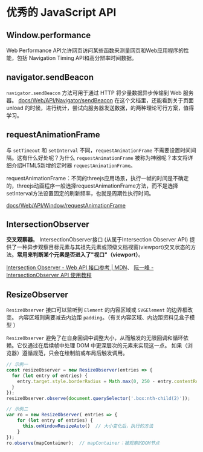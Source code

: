 # 优秀的 JavaScript API


## Window.performance
Web Performance API允许网页访问某些函数来测量网页和Web应用程序的性能，包括 Navigation Timing API和高分辨率时间数据。


## navigator.sendBeacon
`navigator.sendBeacon` 方法可用于通过 HTTP 将少量数据异步传输到 Web 服务器。
[docs/Web/API/Navigator/sendBeacon](https://developer.mozilla.org/zh-CN/docs/Web/API/Navigator/sendBeacon)
在这个文档里，还能看到关于页面 unload 的时候，进行统计，尝试向服务器发送数据，的两种理论可行方案，值得学习。


## requestAnimationFrame
与 `setTimeout` 和 `setInterval` 不同，`requestAnimationFrame` 不需要设置时间间隔。这有什么好处呢？为什么 `requestAnimationFrame` 被称为神器呢？本文将详细介绍HTML5新增的定时器 `requestAnimationFrame`。

requestAnimationFrame：不同的threejs应用场景，执行一帧的时间是不确定的，threejs动画程序一般选择requestAnimationFrame方法，而不是选择setInterval方法设置固定的刷新频率，也就是周期性执行时间。

[docs/Web/API/Window/requestAnimationFrame](https://developer.mozilla.org/zh-CN/docs/Web/API/Window/requestAnimationFrame)


## IntersectionObserver
**交叉观察器**。  IntersectionObserver接口 (从属于Intersection Observer API) 提供了一种异步观察目标元素与其祖先元素或顶级文档视窗(viewport)交叉状态的方法。**常用来判断某个元素是否进入了"视口"（viewport）**。

[Intersection Observer - Web API 接口参考 | MDN](https://developer.mozilla.org/zh-CN/docs/Web/API/IntersectionObserver)、
[阮一峰 - IntersectionObserver API 使用教程](https://www.ruanyifeng.com/blog/2016/11/intersectionobserver_api.html)

## ResizeObserver
`ResizeObserver` 接口可以监听到 `Element` 的内容区域或 `SVGElement` 的边界框改变。 内容区域则需要减去内边距 `padding`。（有关内容区域、内边距资料见盒子模型 ）

`ResizeObserver` 避免了在自身回调中调整大小，从而触发的无限回调和循环依赖。它仅通过在后续帧中处理 DOM 中更深层次的元素来实现这一点。 如果（浏览器）遵循规范，只会在绘制前或布局后触发调用。

``` js
// 示例一
const resizeObserver = new ResizeObserver(entries => {
  for (let entry of entries) {
    entry.target.style.borderRadius = Math.max(0, 250 - entry.contentRect.width) + 'px';
  }
});
resizeObserver.observe(document.querySelector('.box:nth-child(2)'));
```

``` js
// 示例二
var ro = new ResizeObserver( entries => {
    for (let entry of entries) {
      this.onWindowResizeAuto()  // 大小变化后，执行的方法
    }
});
ro.observe(mapContainer);  // mapContainer：被观察的DOM节点
```

